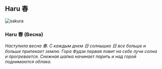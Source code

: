 #

## Haru 春

![sakura](https://user-images.githubusercontent.com/107028454/227711237-6a110be5-2605-47ae-8cb3-d4fae2620881.gif)

### Haru 春 (Весна)

<p>
  <i>
    Наступила весна 春. С каждым днем 日 солнышко 日 все больше и больше припекает землю. Гора Фудзи первая ловит на себе лучи солна и прогревается. Снежная шапка начинает парить и над горой поднимаются облака. 
  </i>
</p>




#
